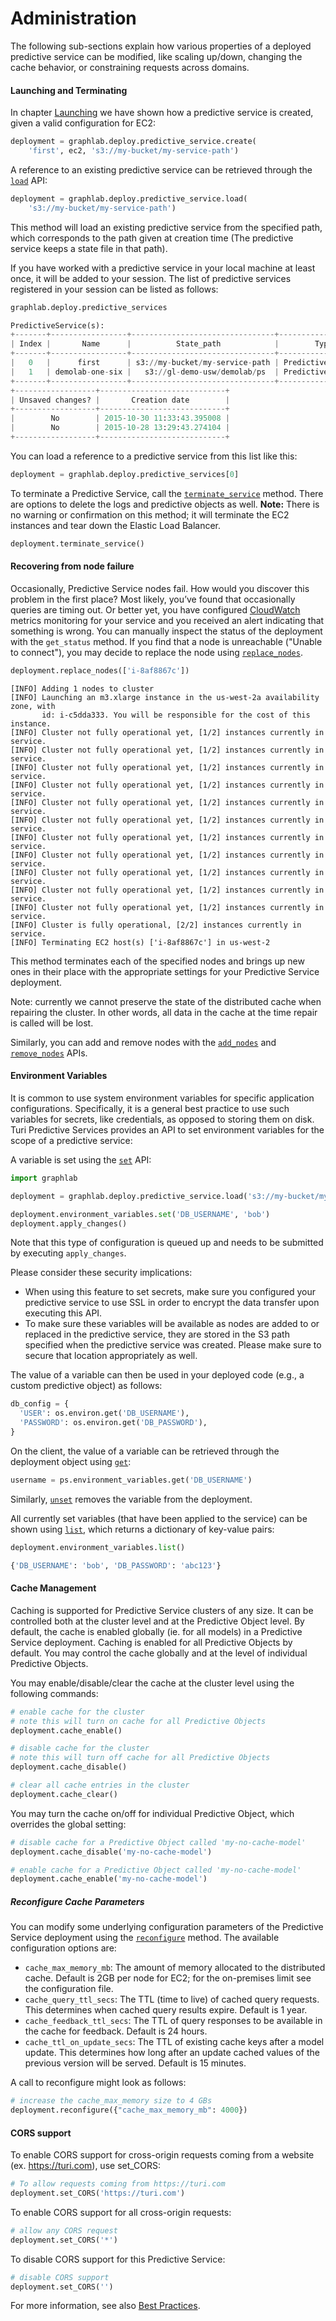 <script src="../turi/js/recview.js"></script>
# Administration

The following sub-sections explain how various properties of a deployed predictive service can be modified, like scaling up/down, changing the cache behavior, or constraining requests across domains.

#### Launching and Terminating

In chapter [Launching](pred-launching.md) we have shown how a predictive service is created, given a valid configuration for EC2:

```python
deployment = graphlab.deploy.predictive_service.create(
    'first', ec2, 's3://my-bucket/my-service-path')
```

A reference to an existing predictive service can be retrieved through the [`load`](https://turi.com/products/create/docs/generated/graphlab.deploy.predictive_service.load.html) API:

```python
deployment = graphlab.deploy.predictive_service.load(
    's3://my-bucket/my-service-path')
```

This method will load an existing predictive service from the specified path, which corresponds to the path given at creation time (The predictive service keeps a state file in that path).

If you have worked with a predictive service in your local machine at least once, it will be added to your session. The list of predictive services registered in your session  can be listed as follows:

```python
graphlab.deploy.predictive_services
```

```python
PredictiveService(s):
+-------+-----------------+--------------------------------+-------------------+
| Index |       Name      |          State_path            |        Type       |
+-------+-----------------+--------------------------------+-------------------+
|   0   |      first      | s3://my-bucket/my-service-path | PredictiveService |
|   1   | demolab-one-six |   s3://gl-demo-usw/demolab/ps  | PredictiveService |
+-------+-----------------+--------------------------------+-------------------+
+------------------+----------------------------+
| Unsaved changes? |       Creation date        |
+------------------+----------------------------+
|        No        | 2015-10-30 11:33:43.395008 |
|        No        | 2015-10-28 13:29:43.274104 |
+------------------+----------------------------+
```

You can load a reference to a predictive service from this list like this:

```python
deployment = graphlab.deploy.predictive_services[0]
```

To terminate a Predictive Service, call the [`terminate_service`](https://turi.com/products/create/docs/generated/graphlab.deploy.PredictiveService.terminate_service.html) method. There are options to delete the logs and predictive objects as well. **Note:** There is no warning or confirmation on this method; it will terminate the EC2 instances and tear down the Elastic Load Balancer.

```python
deployment.terminate_service()
```

#### Recovering from node failure

Occasionally, Predictive Service nodes fail. How would you discover this problem in the first place? Most likely, you’ve found that occasionally queries are timing out. Or better yet, you have configured [CloudWatch](http://aws.amazon.com/cloudwatch/) metrics monitoring for your service and you received an alert indicating that something is wrong. You can manually inspect the status of the deployment with the `get_status` method. If you find that a node is unreachable ("Unable to connect"), you may decide to replace the node using [`replace_nodes`](https://turi.com/products/create/docs/generated/graphlab.deploy.PredictiveService.replace_nodes.html).

```python
deployment.replace_nodes(['i-8af8867c'])
```

```
[INFO] Adding 1 nodes to cluster
[INFO] Launching an m3.xlarge instance in the us-west-2a availability zone, with
       id: i-c5dda333. You will be responsible for the cost of this instance.
[INFO] Cluster not fully operational yet, [1/2] instances currently in service.
[INFO] Cluster not fully operational yet, [1/2] instances currently in service.
[INFO] Cluster not fully operational yet, [1/2] instances currently in service.
[INFO] Cluster not fully operational yet, [1/2] instances currently in service.
[INFO] Cluster not fully operational yet, [1/2] instances currently in service.
[INFO] Cluster not fully operational yet, [1/2] instances currently in service.
[INFO] Cluster not fully operational yet, [1/2] instances currently in service.
[INFO] Cluster not fully operational yet, [1/2] instances currently in service.
[INFO] Cluster not fully operational yet, [1/2] instances currently in service.
[INFO] Cluster not fully operational yet, [1/2] instances currently in service.
[INFO] Cluster not fully operational yet, [1/2] instances currently in service.
[INFO] Cluster is fully operational, [2/2] instances currently in service.
[INFO] Terminating EC2 host(s) ['i-8af8867c'] in us-west-2
```

This method terminates each of the specified nodes and brings up new ones in their place with the appropriate settings for your Predictive Service deployment.

Note: currently we cannot preserve the state of the distributed cache when repairing the cluster. In other words, all data in the cache at the time repair is called will be lost.

Similarly, you can add and remove nodes with the [`add_nodes`](https://turi.com/products/create/docs/generated/graphlab.deploy.PredictiveService.add_nodes.html) and [`remove_nodes`](https://turi.com/products/create/docs/generated/graphlab.deploy.PredictiveService.remove_nodes.html) APIs.

#### Environment Variables

It is common to use system environment variables for specific application configurations. Specifically, it is a general best practice to use such variables for secrets, like credentials, as opposed to storing them on disk. Turi Predictive Services provides an API to set environment variables for the scope of a predictive service:

A variable is set using the [`set`](https://turi.com/products/create/docs/generated/graphlab.deploy.PredictiveService.environment_variables.set.html) API:

```python
import graphlab

deployment = graphlab.deploy.predictive_service.load('s3://my-bucket/my-service-path')

deployment.environment_variables.set('DB_USERNAME', 'bob')
deployment.apply_changes()
```

Note that this type of configuration is queued up and needs to be submitted by executing `apply_changes`.

Please consider these security implications:
* When using this feature to set secrets, make sure you configured your predictive service to use SSL in order to encrypt the data transfer upon executing this API.
* To make sure these variables will be available as nodes are added to or replaced in the predictive service, they are stored in the S3 path specified when the predictive service was created. Please make sure to secure that location appropriately as well.

The value of a variable can then be used in your deployed code (e.g., a custom predictive object) as follows:

```python
db_config = {
  'USER': os.environ.get('DB_USERNAME'),
  'PASSWORD': os.environ.get('DB_PASSWORD'),
}
```

On the client, the value of a variable can be retrieved through the deployment object using [`get`](https://turi.com/products/create/docs/generated/graphlab.deploy.PredictiveService.environment_variables.get.html):

```python
username = ps.environment_variables.get('DB_USERNAME')
```

Similarly, [`unset`](https://turi.com/products/create/docs/generated/graphlab.deploy.PredictiveService.environment_variables.unset.html) removes the variable from the deployment.

All currently set variables (that have been applied to the service) can be shown using [`list`](https://turi.com/products/create/docs/generated/graphlab.deploy.PredictiveService.environment_variables.list.html), which returns a dictionary of key-value pairs:

```python
deployment.environment_variables.list()
```

```python
{'DB_USERNAME': 'bob', 'DB_PASSWORD': 'abc123'}
```

#### Cache Management

Caching is supported for Predictive Service clusters of any size. It can be controlled both at the cluster level and at the Predictive Object level. By default, the cache is enabled globally (ie. for all models) in a Predictive Service deployment. Caching is enabled for all Predictive Objects by default. You may control the cache globally and at the level of individual Predictive Objects.

You may enable/disable/clear the cache at the cluster level using the following commands:

```python
# enable cache for the cluster
# note this will turn on cache for all Predictive Objects
deployment.cache_enable()

# disable cache for the cluster
# note this will turn off cache for all Predictive Objects
deployment.cache_disable()

# clear all cache entries in the cluster
deployment.cache_clear()
```

You may turn the cache on/off for individual Predictive Object, which overrides the global setting:

```python
# disable cache for a Predictive Object called 'my-no-cache-model'
deployment.cache_disable('my-no-cache-model')

# enable cache for a Predictive Object called 'my-no-cache-model'
deployment.cache_enable('my-no-cache-model')
```

##### Reconfigure Cache Parameters

You can modify some underlying configuration parameters of the Predictive Service deployment using the [`reconfigure`](https://turi.com/products/create/docs/generated/graphlab.deploy.PredictiveService.reconfigure.html) method. The available configuration options are:

- `cache_max_memory_mb`: The amount of memory allocated to the distributed cache. Default is 2GB per node for EC2; for the on-premises limit see the configuration file.
- `cache_query_ttl_secs`: The TTL (time to live) of cached query requests. This determines when cached query results expire. Default is 1 year.
- `cache_feedback_ttl_secs`: The TTL of query responses to be available in the cache for feedback. Default is 24 hours.
- `cache_ttl_on_update_secs`: The TTL of existing cache keys after a model update. This determines how long after an update cached values of the previous version will be served. Default is 15 minutes.

A call to reconfigure might look as follows:

```python
# increase the cache_max_memory size to 4 GBs
deployment.reconfigure({"cache_max_memory_mb": 4000})
```

#### CORS support

To enable CORS support for cross-origin requests coming from a website (ex. https://turi.com), use set_CORS:

```python
# To allow requests coming from https://turi.com
deployment.set_CORS('https://turi.com')
```

To enable CORS support for all cross-origin requests:

```python
# allow any CORS request
deployment.set_CORS('*')
```

To disable CORS support for this Predictive Service:

```python
# disable CORS support
deployment.set_CORS('')
```

For more information, see also [Best Practices](pred-security.md#crossorigin-resource-sharing).
